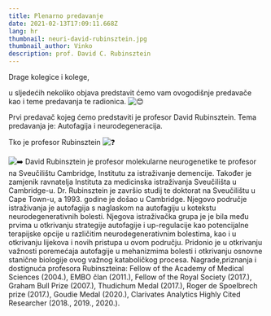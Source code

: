 ```yaml
---
title: Plenarno predavanje
date: 2021-02-13T17:09:11.668Z
lang: hr
thumbnail: neuri-david-rubinsztein.jpg
thumbnail_author: Vinko
description: prof. David C. Rubinsztein
---
```

<!--StartFragment-->

Drage kolegice i kolege,

u sljedećih nekoliko objava predstavit ćemo vam ovogodišnje predavače kao i teme predavanja te radionica. ![😊](https://static.xx.fbcdn.net/images/emoji.php/v9/t7f/1/16/1f60a.png)

Prvi predavač kojeg ćemo predstaviti je profesor David Rubinsztein. Tema predavanja je: Autofagija i neurodegeneracija.

Tko je profesor Rubinsztein ![❓](https://static.xx.fbcdn.net/images/emoji.php/v9/t4c/1/16/2753.png)

![➡️](https://static.xx.fbcdn.net/images/emoji.php/v9/t9e/1/16/27a1.png) David Rubinsztein je profesor molekularne neurogenetike te profesor na Sveučilištu Cambridge, Institutu za istraživanje demencije. Također je zamjenik ravnatelja Instituta za medicinska istraživanja Sveučilišta u Cambridge-u. Dr. Rubinsztein je završio studij te doktorat na Sveučilištu u Cape Town-u, a 1993. godine je došao u Cambridge. Njegovo područje istraživanja je autofagija s naglaskom na autofagiju u kotekstu neurodegenerativnih bolesti. Njegova istraživačka grupa je je bila među prvima u otkrivanju strategije autofagije i up-regulacije kao potencijalne terapijske opcije u različitim neurodegenerativnim bolestima, kao i u otkrivanju lijekova i novih pristupa u ovom području. Pridonio je u otkrivanju važnosti poremećaja autofagije u mehanizmima bolesti i otkrivanju osnovne stanične biologije ovog važnog kataboličkog procesa. Nagrade,priznanja i dostignuća profesora Rubinszteina: Fellow of the Academy of Medical Sciences (2004.), EMBO član (2011.), Fellow of the Royal Society (2017.), Graham Bull Prize (2007.), Thudichum Medal (2017.), Roger de Spoelbrech prize (2017.), Goudie Medal (2020.), Clarivates Analytics Highly Cited Researcher (2018., 2019., 2020.).

<!--EndFragment-->